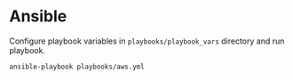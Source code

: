 # Ansible

Configure playbook variables in `playbooks/playbook_vars` directory and run playbook.
```bash
ansible-playbook playbooks/aws.yml
```